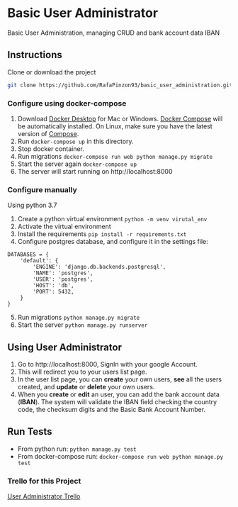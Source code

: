 # Basic User Administrator
Basic User Administration, managing CRUD and bank account data IBAN

## Instructions
Clone or download the project
```bash
git clone https://github.com/RafaPinzon93/basic_user_administration.git
```

### Configure using docker-compose
1. Download [Docker Desktop](https://www.docker.com/products/docker-desktop) for Mac or Windows. [Docker Compose](https://docs.docker.com/compose) will be automatically installed. On Linux, make sure you have the latest version of [Compose](https://docs.docker.com/compose/install/).
2. Run ```docker-compose up``` in this directory.
3. Stop docker container.
4. Run migrations ```docker-compose run web python manage.py migrate```
5. Start the server again ```docker-compose up```
6. The server will start running on http://localhost:8000

### Configure manually
Using python 3.7
1. Create a python virtual environment ```python -m venv virutal_env```
2. Activate the virtual environment
3. Install the requirements ```pip install -r requirements.txt```
4. Configure postgres database, and configure it in the settings file:
```
DATABASES = {
    'default': {
        'ENGINE': 'django.db.backends.postgresql',
        'NAME': 'postgres',
        'USER': 'postgres',
        'HOST': 'db',
        'PORT': 5432,
    }
}
```
5. Run migrations ```python manage.py migrate```
6. Start the server ```python manage.py runserver```


## Using User Administrator
1. Go to http://localhost:8000, SignIn with your google Account.
2. This will redirect you to your users list page.
3. In the user list page, you can **create** your own users, **see** all the users created, and **update** or **delete** your own users.
4. When you **create** or **edit** an user, you can add the bank account data (**IBAN**). The system will validate the IBAN field checking the country code, the checksum digits and the Basic Bank Account Number.

## Run Tests
- From python run: ```python manage.py test```
- From docker-compose run: ```docker-compose run web python manage.py test```

### Trello for this Project
[User Administrator Trello](https://trello.com/b/TW3ZNnw0/user-administrator)